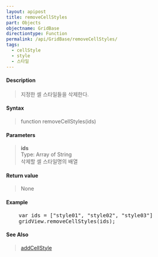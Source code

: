 ```yaml
---
layout: apipost
title: removeCellStyles
part: Objects
objectname: GridBase
directiontype: Function
permalink: /api/GridBase/removeCellStyles/
tags:
  - cellStyle
  - style
  - 스타일
---
```



#### Description

> 지정한 셀 스타일들을 삭제한다.

#### Syntax

> function removeCellStyles(ids)

#### Parameters

> **ids**  
> Type: Array of String  
> 삭제할 셀 스타일명의 배열  

#### Return value

> None

#### Example

<pre class="prettyprint">
    var ids = ["style01", "style02", "style03"]
    gridView.removeCellStyles(ids);
</pre>

#### See Also
> [addCellStyle](/api/GridBase/addCellStyle)